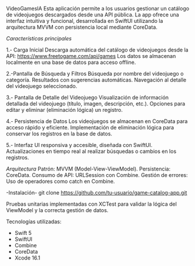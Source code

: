 VideoGamesIA
Esta aplicación permite a los usuarios gestionar un catálogo de videojuegos descargados desde una API pública. La app ofrece una interfaz intuitiva y funcional, desarrollada en SwiftUI utilizando la arquitectura MVVM con persistencia local mediante CoreData.

*Características principales*


1.- Carga Inicial
Descarga automática del catálogo de videojuegos desde la API:
https://www.freetogame.com/api/games 
Los datos se almacenan localmente en una base de datos para acceso offline.


2.-Pantalla de Búsqueda y Filtros
Búsqueda por nombre del videojuego o categoría.
Resultados con sugerencias automáticas.
Navegación al detalle del videojuego seleccionado.


3.- Pantalla de Detalle del Videojuego
Visualización de información detallada del videojuego (título, imagen, descripción, etc.).
Opciones para editar y eliminar (eliminación lógica) un registro.


4.- Persistencia de Datos
Los videojuegos se almacenan en CoreData para acceso rápido y eficiente.
Implementación de eliminación lógica para conservar los registros en la base de datos.


5.- Interfaz
UI responsiva y accesible, diseñada con SwiftUI.
Actualizaciones en tiempo real al realizar búsquedas o cambios en los registros.


*Arquitectura*
Patrón: MVVM (Model-View-ViewModel).
Persistencia: CoreData.
Consumo de API: URLSession con Combine.
Gestión de errores: Uso de operadores como catch en Combine.

-Instalación-
git clone https://github.com/tu-usuario/game-catalog-app.git

Pruebas unitarias implementadas con XCTest para validar la lógica del ViewModel y la correcta gestión de datos.

Tecnologías utilizadas:
- Swift 5
- SwiftUI
- Combine
- CoreData
- Xcode 16.1
